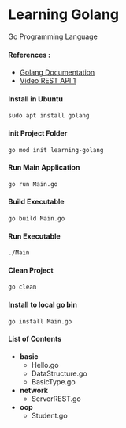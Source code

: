 # Learning Golang
Go Programming Language

#### References : 
- [Golang Documentation](https://golang.org/doc/)
- [Video REST API 1](https://www.youtube.com/watch?v=2v11Ym6Ct9Q)

#### Install in Ubuntu 
```
sudo apt install golang
```

#### init Project Folder
```
go mod init learning-golang
```

#### Run Main Application
```
go run Main.go
```

#### Build Executable
```
go build Main.go
```

#### Run Executable
```
./Main
```

#### Clean Project
```
go clean
```

#### Install to local go bin
```
go install Main.go
```

#### List of Contents
- **basic**
    - Hello.go
    - DataStructure.go
    - BasicType.go 
- **network**
    - ServerREST.go
- **oop**
    - Student.go